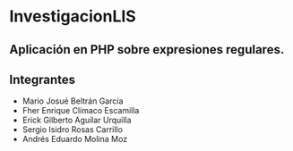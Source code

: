 # InvestigacionLIS

## Aplicación en PHP sobre expresiones regulares.

## Integrantes

* Mario Josué Beltrán García
* Fher Enrique Clímaco Escamilla
* Erick Gilberto Aguilar Urquilla
* Sergio Isidro Rosas Carrillo
* Andrés Eduardo Molina Moz
